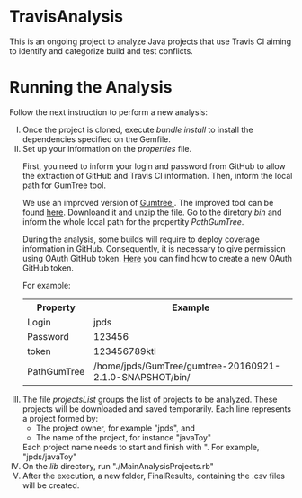 # TravisAnalysis

This is an ongoing project to analyze Java projects that use Travis CI aiming to identify and categorize build and test conflicts. 


# Running the Analysis

Follow the next instruction to perform a new analysis: 

<ol type="I">
  <li>
    Once the project is cloned, execute <i>bundle install</i> to install the dependencies specified on the Gemfile. 
  </li>
  <li>
  Set up your information on the <i>properties</i> file.
  <p>
  First, you need to inform your login and password from GitHub to allow the extraction of GitHub and Travis CI information. Then, inform the local path for GumTree tool.
   
We use an improved version of <a href="https://github.com/build-test-conflicts/gumtree" target="_blank" > Gumtree </a>. The improved tool can be found <a href="https://drive.google.com/file/d/1FUeWWiolUbPysvLjh9KyAT6COJ2-qyy5/view?usp=sharing" target="_blank" >here</a>. Downloand it and unzip the file. Go to the diretory <i>bin</i> and inform the whole local path for the propertity <i>PathGumTree</i>.

During the analysis, some builds will require to deploy coverage information in GitHub. Consequently, it is necessary to give permission using OAuth GitHub token. <a href="https://developer.github.com/apps/building-oauth-apps/creating-an-oauth-app/" target="_blank" >Here</a> you can find how to create a new OAuth GitHub token.

For example:

<table style="width:100%">
  <tr>
    <th>Property</th>
    <th>Example</th> 
  </tr>
  <tr>
    <td>Login</td>
    <td>jpds</td> 
  </tr>
  <tr>
    <td>Password</td>
    <td>123456</td> 
  </tr>
  <tr>
    <td>token</td>
    <td>123456789ktl</td> 
  </tr>
  <tr>
    <td>PathGumTree</td>
    <td>/home/jpds/GumTree/gumtree-20160921-2.1.0-SNAPSHOT/bin/</td> 
  </tr>
</table>
  </li>
  <li>
  The file <i>projectsList</i> groups the list of projects to be analyzed. These projects will be downloaded and saved temporarily. Each line represents a project formed by:
    <ul>
    <li>
      The project owner, for example "jpds", and
    </li>
    <li>
      The name of the project, for instance "javaToy"
    </li>
    </ul>
    Each project name needs to start and finish with ". For example, "jpds/javaToy"
  </li>
  <li>
    On the <i>lib</i> directory, run "./MainAnalysisProjects.rb"
  </li>
  <li>
    After the execution, a new folder, FinalResults, containing the .csv files will be created.
  </li>
</ol>
